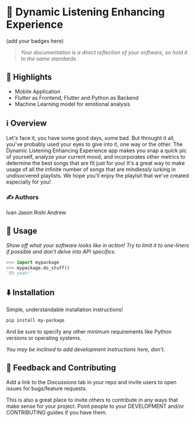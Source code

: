 # 🎵 Dynamic Listening Enhancing Experience

(add your badges here)

> *Your documentation is a direct reflection of your software, so hold it to the same standards.*


## 🌟 Highlights

- Mobile Application
- Flutter as Frontend, Flutter and Python as Backend
- Machine Learning model for emotional analysis


## ℹ️ Overview

Let's face it, you have some good days, some bad. But throught it all, you've probably used your eyes to give into it, one way or the other. The Dynamic Listening Enhancing Experience app makes you snap a quick pic of yourself, analyze your current mood, and incorporates other metrics to determine the best songs that are fit just for you! It's a great way to make usage of all the infinite number of songs that are mindlessly lurking in undisocvered playlists. We hope you'll enjoy the playlsit that we've created especially for you!


### ✍️ Authors

Ivan
Jason
Rishi
Andrew


## 🚀 Usage

*Show off what your software looks like in action! Try to limit it to one-liners if possible and don't delve into API specifics.*

```py
>>> import mypackage
>>> mypackage.do_stuff()
'Oh yeah!'
```


## ⬇️ Installation

Simple, understandable installation instructions!

```bash
pip install my-package
```

And be sure to specify any other minimum requirements like Python versions or operating systems.

*You may be inclined to add development instructions here, don't.*


## 💭 Feedback and Contributing

Add a link to the Discussions tab in your repo and invite users to open issues for bugs/feature requests.

This is also a great place to invite others to contribute in any ways that make sense for your project. Point people to your DEVELOPMENT and/or CONTRIBUTING guides if you have them.
